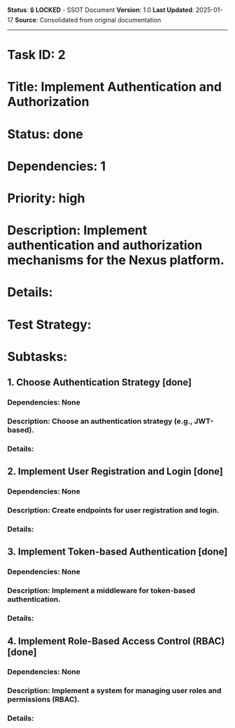 **Status**: 🔒 **LOCKED** - SSOT Document
**Version**: 1.0
**Last Updated**: 2025-01-17
**Source**: Consolidated from original documentation

---

# Task ID: 2

# Title: Implement Authentication and Authorization

# Status: done

# Dependencies: 1

# Priority: high

# Description: Implement authentication and authorization mechanisms for the Nexus platform.

# Details:

# Test Strategy:

# Subtasks:

## 1. Choose Authentication Strategy [done]

### Dependencies: None

### Description: Choose an authentication strategy (e.g., JWT-based).

### Details:

## 2. Implement User Registration and Login [done]

### Dependencies: None

### Description: Create endpoints for user registration and login.

### Details:

## 3. Implement Token-based Authentication [done]

### Dependencies: None

### Description: Implement a middleware for token-based authentication.

### Details:

## 4. Implement Role-Based Access Control (RBAC) [done]

### Dependencies: None

### Description: Implement a system for managing user roles and permissions (RBAC).

### Details:
